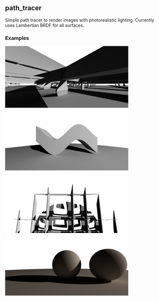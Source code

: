## path_tracer

Simple path tracer to render images with photorealistic lighting. Currently uses Lambertian BRDF for all surfaces.


### Examples

<div>
  <img src="https://raw.githubusercontent.com/rparkchan/path_tracer/master/examples/64spp_blackfract.png" alt="drawing" width="400"/>
  <img src="https://raw.githubusercontent.com/rparkchan/path_tracer/master/examples/64spp_sine.png" alt="drawing" width="400"/>
  <img src="https://raw.githubusercontent.com/rparkchan/path_tracer/master/examples/128spp_smalldepth.png" alt="drawing" width="400"/>
  <img style="object-fit: cover" src="https://raw.githubusercontent.com/rparkchan/path_tracer/master/examples/64spp_browncircles.png" alt="drawing" width="400" height="200"/>
</div>

